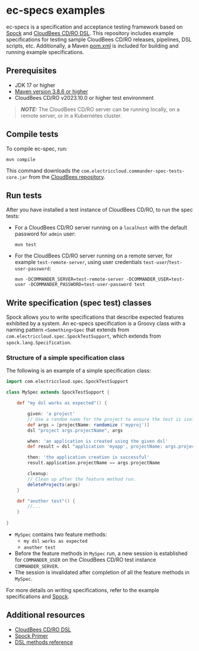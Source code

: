 # ec-specs examples
ec-specs is a specification and acceptance testing framework based on [Spock](https://spockframework.org/) and [CloudBees CD/RO DSL](https://docs.cloudbees.com/docs/cloudbees-cd-api/latest/flow-api/dslabout). This repository includes example specifications for testing sample CloudBees CD/RO releases, pipelines, DSL scripts, etc. Additionally, a Maven [pom.xml](pom.xml) is included for building and running example specifications. 

## Prerequisites
* JDK 17 or higher
* [Maven version 3.8.6 or higher](https://maven.apache.org/download.cgi)
* CloudBees CD/RO v2023.10.0 or higher test environment 
> **_NOTE:_**  The CloudBees CD/RO server can be running locally, on a remote server, or in a Kubernetes cluster.


## Compile tests
To compile ec-spec, run:
```
mvn compile
```
This command downloads the `com.electriccloud.commander-spec-tests-core.jar` from the [CloudBees repository](https://repo.cloudbees.com/content/repositories/artifacts.cloudbees.com_maven-public-releases).

## Run tests
After you have installed a test instance of CloudBees CD/RO, to run the spec tests:

* For a CloudBees CD/RO server running on a `localhost` with the default password for `admin` user:
  ```
  mvn test
  ```
* For the CloudBees CD/RO server running on a remote server, for example `test-remote-server`, using user credentials `test-user`/`test-user-password`:
  ```
  mvn -DCOMMANDER_SERVER=test-remote-server -DCOMMANDER_USER=test-user -DCOMMANDER_PASSWORD=test-user-password test
  ```

## Write specification (spec test) classes
Spock allows you to write specifications that describe expected features exhibited by a system. An ec-specs specification is a Groovy class with a naming pattern `<Something>Spec` that extends from `com.electriccloud.spec.SpockTestSupport`, which extends from `spock.lang.Specification`.

### Structure of a simple specification class
The following is an example of a simple specification class:

```groovy
import com.electriccloud.spec.SpockTestSupport

class MySpec extends SpockTestSupport {

    def "my dsl works as expected"() {

        given: 'a project'
        // Use a random name for the project to ensure the test is isolated from other feature method runs. 
        def args = [projectName: randomize ('myproj')]
        dsl "project args.projectName", args

        when: 'an application is created using the given dsl'
        def result = dsl "application 'myapp', projectName: args.projectName ", args

        then: 'the application creation is successful'
        result.application.projectName == args.projectName

        cleanup:
        // Clean up after the feature method run.
        deleteProjects(args)
    }

    def "another test"() {
        //...
    }
    
}
```
* `MySpec` contains two feature methods:
  * `my dsl works as expected`
  * `another test`
* Before the feature methods in `MySpec` run, a new session is established for `COMMANDER_USER` on the CloudBees CD/RO test instance  `COMMANDER_SERVER`. 
* The session is invalidated after completion of all the feature methods in `MySpec`.    

For more details on writing specifications, refer to the example specifications and [Spock](https://spockframework.org/).

## Additional resources
* [CloudBees CD/RO DSL](https://docs.cloudbees.com/docs/cloudbees-cd-api/latest/flow-api/dslabout#_dsl_automation_as_code)
* [Spock Primer](https://spockframework.org/spock/docs/1.0/spock_primer.html)
* [DSL methods reference](https://docs.cloudbees.com/docs/cloudbees-cd-api/latest/flow-api/dslmethods)
